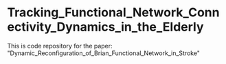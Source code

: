 # Tracking_Functional_Network_Connectivity_Dynamics_in_the_Elderly
This is code repository for the paper: "Dynamic_Reconfiguration_of_Brian_Functional_Network_in_Stroke"

